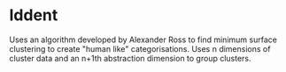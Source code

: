 # Iddent
Uses an algorithm developed by Alexander Ross to find minimum surface clustering to create "human like" categorisations. Uses n dimensions of cluster data and an n+1th abstraction dimension to group clusters.
